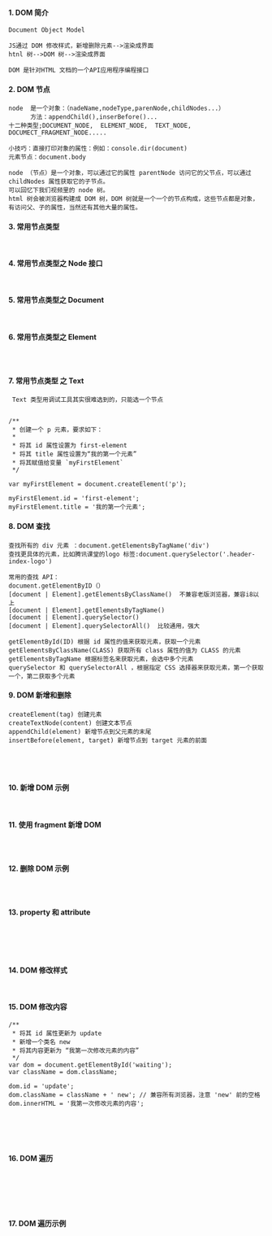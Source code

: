 #### 1.	DOM 简介
```
Document Object Model

JS通过 DOM 修改样式，新增删除元素-->渲染成界面
htnl 树-->DOM 树-->渲染成界面

DOM 是针对HTML 文档的一个API应用程序编程接口

```
#### 2.	DOM 节点
```
node  是一个对象：（nadeName,nodeType,parenNode,childNodes...）
      方法：appendChild(),inserBefore()...
十二种类型;DOCUMENT_NODE,  ELEMENT_NODE,  TEXT_NODE,  DOCUMECT_FRAGMENT_NODE.....

小技巧：直接打印对象的属性：例如：console.dir(document)
元素节点：document.body

node （节点）是一个对象，可以通过它的属性 parentNode 访问它的父节点，可以通过 childNodes 属性获取它的子节点。
可以回忆下我们视频里的 node 树。
html 树会被浏览器构建成 DOM 树，DOM 树就是一个一个的节点构成，这些节点都是对象，有访问父、子的属性，当然还有其他大量的属性。

```
#### 3.	常用节点类型
```


```
#### 4.	常用节点类型之 Node 接口
```


```
#### 5.	常用节点类型之 Document
```


```
#### 6.	常用节点类型之 Element
```



```
#### 7.	常用节点类型 之 Text
```
 Text 类型用调试工具其实很难选到的，只能选一个节点


```
```
/**
 * 创建一个 p 元素，要求如下：
 *
 * 将其 id 属性设置为 first-element
 * 将其 title 属性设置为“我的第一个元素”
 * 将其赋值给变量 `myFirstElement`
 */

var myFirstElement = document.createElement('p');

myFirstElement.id = 'first-element';
myFirstElement.title = '我的第一个元素';
```
#### 8.	DOM 查找

```
查找所有的 div 元素 ：document.getElementsByTagName('div')
查找更具体的元素，比如腾讯课堂的logo 标签:document.querySelector('.header-index-logo')
```
```
常用的查找 API：
document.getElementByID（）
[document | Element].getElementsByClassName()  不兼容老版浏览器，兼容i8以上
[document | Element].getElementsByTagName()
[document | Element].querySelector()
[document | Element].querySelectorAll()  比较通用，强大
```
```
getElementById(ID) 根据 id 属性的值来获取元素，获取一个元素
getElementsByClassName(CLASS) 获取所有 class 属性的值为 CLASS 的元素
getElementsByTagName 根据标签名来获取元素，会选中多个元素
querySelector 和 querySelectorAll ，根据指定 CSS 选择器来获取元素，第一个获取一个，第二获取多个元素
```
#### 9.	DOM 新增和删除
```
createElement(tag) 创建元素
createTextNode(content) 创建文本节点
appendChild(element) 新增节点到父元素的末尾
insertBefore(element, target) 新增节点到 target 元素的前面





```
#### 10.	新增 DOM 示例
```


```
#### 11.	使用 fragment 新增 DOM
```



```
#### 12.	删除 DOM 示例
```



```
#### 13.	property 和 attribute
```





```
#### 14.	DOM 修改样式
```


```
#### 15.	DOM 修改内容
```
/**
 * 将其 id 属性更新为 update
 * 新增一个类名 new
 * 将其内容更新为 “我第一次修改元素的内容”
 */
var dom = document.getElementById('waiting');
var className = dom.className;

dom.id = 'update';
dom.className = className + ' new'; // 兼容所有浏览器，注意 'new' 前的空格
dom.innerHTML = '我第一次修改元素的内容';






```
#### 16.	DOM 遍历
```






```
#### 17.	DOM 遍历示例
```





```
